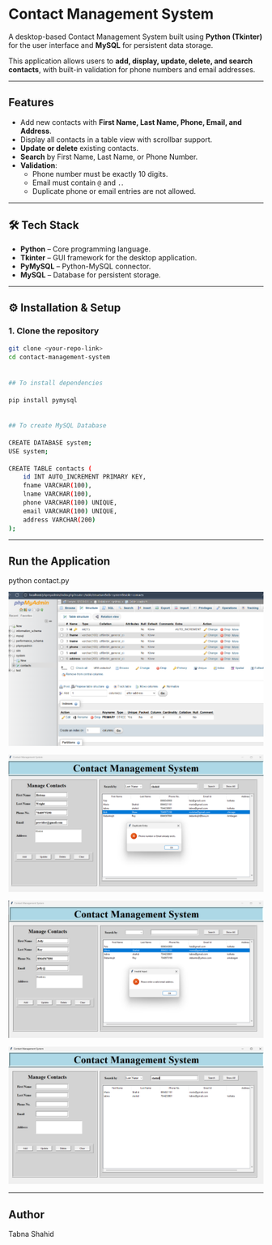 # Contact Management System

A desktop-based Contact Management System built using **Python (Tkinter)** for the user interface and **MySQL** for persistent data storage.  

This application allows users to **add, display, update, delete, and search contacts**, with built-in validation for phone numbers and email addresses.  

---

## Features
- Add new contacts with **First Name, Last Name, Phone, Email, and Address**.
- Display all contacts in a table view with scrollbar support.
- **Update or delete** existing contacts.
- **Search** by First Name, Last Name, or Phone Number.
- **Validation**:
  - Phone number must be exactly 10 digits.
  - Email must contain `@` and `.`.
  - Duplicate phone or email entries are not allowed.

---

## 🛠 Tech Stack
- **Python** – Core programming language.
- **Tkinter** – GUI framework for the desktop application.
- **PyMySQL** – Python-MySQL connector.
- **MySQL** – Database for persistent storage.

---

## ⚙️ Installation & Setup

### 1. Clone the repository
```bash
git clone <your-repo-link>
cd contact-management-system


## To install dependencies

pip install pymysql


## To create MySQL Database

CREATE DATABASE system;
USE system;

CREATE TABLE contacts (
    id INT AUTO_INCREMENT PRIMARY KEY,
    fname VARCHAR(100),
    lname VARCHAR(100),
    phone VARCHAR(100) UNIQUE,
    email VARCHAR(100) UNIQUE,
    address VARCHAR(200)
);
```
---

## Run the Application

python contact.py

![Database of the app](assets/screenshots/db.png)

![Checking duplicate record](assets/screenshots/duplicate.png)

![Email validation](assets/screenshots/check_email.png)

![Searching by name](assets/screenshots/search.png)

---

## Author

Tabna Shahid

